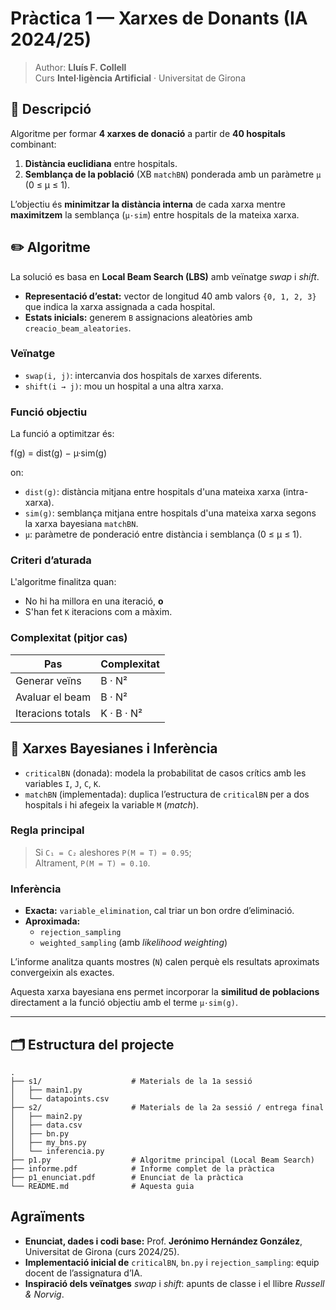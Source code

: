 # Pràctica 1 — Xarxes de Donants (IA 2024/25)

> Author: **Lluís F. Collell**  
> Curs **Intel·ligència Artificial** · Universitat de Girona

## 📜 Descripció

Algoritme per formar **4 xarxes de donació** a partir de **40 hospitals** combinant:

1. **Distància euclidiana** entre hospitals.  
2. **Semblança de la població** (XB `matchBN`) ponderada amb un paràmetre `µ` (0 ≤ µ ≤ 1).

L’objectiu és **minimitzar la distància interna** de cada xarxa mentre **maximitzem** la semblança (`µ·sim`) entre hospitals de la mateixa xarxa.

## ✏️ Algoritme

La solució es basa en **Local Beam Search (LBS)** amb veïnatge *swap* i *shift*.

- **Representació d’estat:** vector de longitud 40 amb valors `{0, 1, 2, 3}` que indica la xarxa assignada a cada hospital.
- **Estats inicials:** generem `B` assignacions aleatòries amb `creacio_beam_aleatories`.

### Veïnatge

- `swap(i, j)`: intercanvia dos hospitals de xarxes diferents.  
- `shift(i → j)`: mou un hospital a una altra xarxa.

### Funció objectiu

La funció a optimitzar és:

f(g) = dist(g) − µ·sim(g)

on:
- `dist(g)`: distància mitjana entre hospitals d'una mateixa xarxa (intra-xarxa).
- `sim(g)`: semblança mitjana entre hospitals d'una mateixa xarxa segons la xarxa bayesiana `matchBN`.
- `µ`: paràmetre de ponderació entre distància i semblança (0 ≤ µ ≤ 1).

### Criteri d’aturada

L'algoritme finalitza quan:

- No hi ha millora en una iteració, **o**
- S'han fet `K` iteracions com a màxim.

### Complexitat (pitjor cas)

| Pas                | Complexitat   |
|--------------------|---------------|
| Generar veïns      | B · N²        |
| Avaluar el beam    | B · N²        |
| Iteracions totals  | K · B · N²    |

## 🧠 Xarxes Bayesianes i Inferència

- `criticalBN` (donada): modela la probabilitat de casos crítics amb les variables `I`, `J`, `C`, `K`.
- `matchBN` (implementada): duplica l’estructura de `criticalBN` per a dos hospitals i hi afegeix la variable `M` (*match*).

### Regla principal

> Si `C₁ = C₂` aleshores `P(M = T) = 0.95`;  
> Altrament, `P(M = T) = 0.10`.

### Inferència

- **Exacta:** `variable_elimination`, cal triar un bon ordre d’eliminació.
- **Aproximada:**
  - `rejection_sampling`
  - `weighted_sampling` (amb *likelihood weighting*)

L’informe analitza quants mostres (`N`) calen perquè els resultats aproximats convergeixin als exactes.

Aquesta xarxa bayesiana ens permet incorporar la **similitud de poblacions** directament a la funció objectiu amb el terme `µ·sim(g)`.

---

## 🗂️ Estructura del projecte
```text
.
├── s1/                    # Materials de la 1a sessió
│   ├── main1.py
│   └── datapoints.csv
├── s2/                    # Materials de la 2a sessió / entrega final
│   ├── main2.py
│   ├── data.csv
│   ├── bn.py
│   ├── my_bns.py
│   └── inferencia.py
├── p1.py                  # Algoritme principal (Local Beam Search)
├── informe.pdf            # Informe complet de la pràctica
├── p1_enunciat.pdf        # Enunciat de la pràctica
└── README.md              # Aquesta guia
````

## Agraïments

- **Enunciat, dades i codi base:** Prof. **Jerónimo Hernández González**, Universitat de Girona (curs 2024/25).
- **Implementació inicial de** `criticalBN`, `bn.py` i `rejection_sampling`: equip docent de l’assignatura d’IA.
- **Inspiració dels veïnatges** *swap* i *shift*: apunts de classe i el llibre *Russell & Norvig*.
